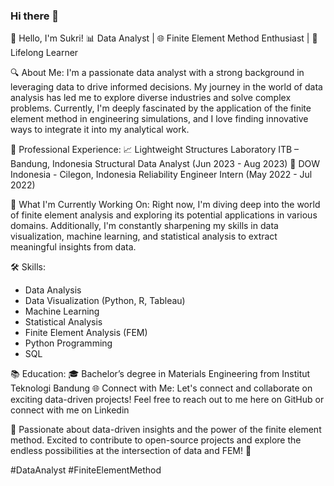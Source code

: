 ### Hi there 👋

👋 Hello, I'm Sukri!
📊 Data Analyst | 🌐 Finite Element Method Enthusiast | 🧠 Lifelong Learner

🔍 About Me:
I'm a passionate data analyst with a strong background in leveraging data to drive informed decisions. My journey in the world of data analysis has led me to explore diverse industries and solve complex problems. Currently, I'm deeply fascinated by the application of the finite element method in engineering simulations, and I love finding innovative ways to integrate it into my analytical work.

💼 Professional Experience:
📈 Lightweight Structures Laboratory ITB – Bandung, Indonesia
Structural Data Analyst (Jun 2023 - Aug 2023)
🔬 DOW Indonesia - Cilegon, Indonesia
Reliability Engineer Intern (May 2022 - Jul 2022)

🌱 What I'm Currently Working On:
Right now, I'm diving deep into the world of finite element analysis and exploring its potential applications in various domains. Additionally, I'm constantly sharpening my skills in data visualization, machine learning, and statistical analysis to extract meaningful insights from data.

🛠️ Skills:
- Data Analysis
- Data Visualization (Python, R, Tableau)
- Machine Learning
- Statistical Analysis
- Finite Element Analysis (FEM)
- Python Programming
- SQL

📚 Education:
🎓 Bachelor’s degree in Materials Engineering from Institut Teknologi Bandung
🌐 Connect with Me:
Let's connect and collaborate on exciting data-driven projects! Feel free to reach out to me here on GitHub or connect with me on Linkedin

🚀 Passionate about data-driven insights and the power of the finite element method. Excited to contribute to open-source projects and explore the endless possibilities at the intersection of data and FEM! 🌟

#DataAnalyst #FiniteElementMethod 
